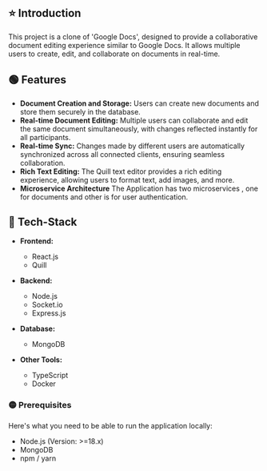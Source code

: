 ## ⭐ Introduction
 This project is a clone of 'Google Docs', designed to provide a collaborative document editing experience similar to Google Docs. It allows multiple users to create, edit, and collaborate on documents in real-time.

## 🟢 Features

- **Document Creation and Storage:** Users can create new documents and store them securely in the database.
- **Real-time Document Editing:** Multiple users can collaborate and edit the same document simultaneously, with changes reflected instantly for all participants.
- **Real-time Sync:** Changes made by different users are automatically synchronized across all connected clients, ensuring seamless collaboration.
- **Rich Text Editing:** The Quill text editor provides a rich editing experience, allowing users to format text, add images, and more.
- **Microservice Architecture** The Application has two microservices , one for documents and other is for user authentication.


## 🔧 Tech-Stack 

- **Frontend:**
  - React.js
  - Quill

- **Backend:**
  - Node.js
  - Socket.io
  - Express.js
  
- **Database:**
  - MongoDB

- **Other Tools:**
  - TypeScript
  - Docker

### 🟡 Prerequisites

Here's what you need to be able to run the application locally:

- Node.js (Version: >=18.x)
- MongoDB
- npm / yarn

